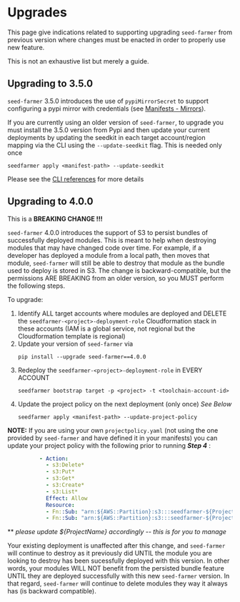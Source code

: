 # Upgrades

This page give indications related to supporting upgrading `seed-farmer` from previous version where changes must be enacted in order to properly use new feature.

This is not an exhaustive list but merely a guide.


## Upgrading to 3.5.0

`seed-farmer` 3.5.0 introduces the use of `pypiMirrorSecret` to support configuring a pypi mirror with credentials (see [Manifests - Mirrors](./manifests.md#mirroroverride)).

If you are currently using an older version of `seed-farmer`, to upgrade you must install the 3.5.0 version from Pypi and then update your current deployments by updating the seedkit in each target account/region mapping via the CLI using the `--update-seedkit` flag.  This is needed only once
```code
seedfarmer apply <manifest-path> --update-seedkit
```

Please see the [CLI references](./cli_commands.rst) for more details


## Upgrading to 4.0.0  
This is a **BREAKING CHANGE !!!**

`seed-farmer` 4.0.0 introduces the support of S3 to persist bundles of successfully deployed modules.  This is meant to help when destroying modules that may have changed code over time.  For example, if a developer has deployed a module from a local path, then moves that module, `seed-farmer` will still be able to destroy that module as the bundle used to deploy is stored in S3.  The change is backward-compatible, but the permissions ARE BREAKING from an older version, so you MUST perform the following steps.  

To upgrade:
1. Identify ALL target accounts where modules are deployed and DELETE the `seedfarmer-<project>-deployment-role` Cloudformation stack in these accounts (IAM is a global service, not regional but the Cloudformation template is regional)
2. Update your version of `seed-farmer` via
    ```code
    pip install --upgrade seed-farmer==4.0.0
     ```
3. Redeploy the `seedfarmer-<project>-deployment-role` in EVERY ACCOUNT
    ``` code
    seedfarmer bootstrap target -p <project> -t <toolchain-account-id>
    ``` 
4. Update the project policy on the next deployment (only once) *See Below*
    ```code 
    seedfarmer apply <manifest-path> --update-project-policy
    ```  

**NOTE:** If you are using your own `projectpolicy.yaml` (not using the one provided by `seed-farmer` and have defined it in your manifests) you can update your project policy with the following prior to running ***Step 4*** :

```yaml
          - Action:
            - s3:Delete*
            - s3:Put*
            - s3:Get*
            - s3:Create*
            - s3:List*
            Effect: Allow
            Resource:
            - Fn::Sub: "arn:${AWS::Partition}:s3:::seedfarmer-${ProjectName}*"
            - Fn::Sub: "arn:${AWS::Partition}:s3:::seedfarmer-${ProjectName}*/*" 
```
      
  ** *please update ${ProjectName} accordingly -- this is for you to manage*

Your existing deployment is unaffected after this change, and `seed-farmer` will continue to destroy as it previously did UNTIL the module you are looking to destroy has been sucessfully deployed with this version.  In other words, your modules WILL NOT benefit from the persisted bundle feature UNTIL they are deployed successfully with this new `seed-farmer` version.  In that regard, `seed-farmer` will continue to delete modules they way it always has (is backward compatible).
